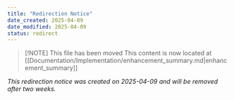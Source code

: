 ```yaml
---
title: "Redirection Notice"
date_created: 2025-04-09
date_modified: 2025-04-09
status: redirect
---
```


> [!NOTE] This file has been moved
> This content is now located at [[Documentation/Implementation/enhancement_summary.md|enhancement_summary]]

*This redirection notice was created on 2025-04-09 and will be removed after two weeks.*
